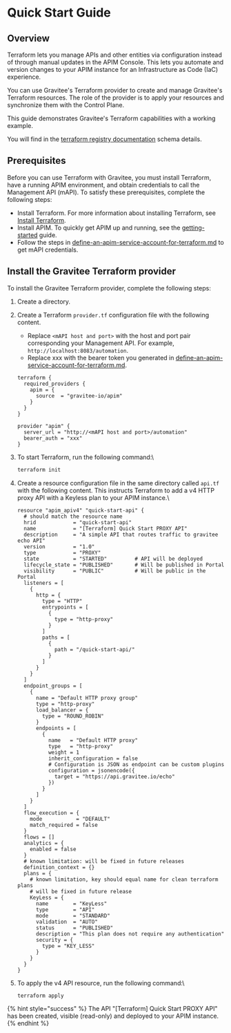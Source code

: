 # Quick Start Guide

## Overview

Terraform lets you manage APIs and other entities via configuration instead of through manual updates in the APIM Console. This lets you automate and version changes to your APIM instance for an Infrastructure as Code (IaC) experience.&#x20;

You can use Gravitee's Terraform provider to create and manage Gravitee's Terraform resources. The role of the provider is to apply your resources and synchronize them with the Control Plane.&#x20;

This guide demonstrates Gravitee's Terraform capabilities with a working example.&#x20;

You will find in the [terraform registry documentation](https://registry.terraform.io/providers/gravitee-io/apim) schema details.

## Prerequisites

Before you can use Terraform with Gravitee, you must install Terraform, have a running APIM environment, and obtain credentials to call the Management API (mAPI). To satisfy these prerequisites, complete the following steps:

* Install Terraform. For more information about installing Terraform, see [Install Terraform](https://developer.hashicorp.com/terraform/tutorials/aws-get-started/install-cli).
* Install APIM. To quickly get APIM up and running, see the [getting-started](../getting-started/ "mention") guide.
* Follow the steps in [define-an-apim-service-account-for-terraform.md](define-an-apim-service-account-for-terraform.md "mention") to get mAPI credentials.

## Install the Gravitee Terraform provider

To install the Gravitee Terraform provider, complete the following steps:

1. Create a directory.
2.  Create a Terraform `provider.tf` configuration file with the following content.&#x20;

    * Replace `<mAPI host and port>` with the host and port pair corresponding your Management API. For example, `http://localhost:8083/automation`.
    * Replace xxx with the bearer token you generated in [define-an-apim-service-account-for-terraform.md](define-an-apim-service-account-for-terraform.md "mention").

    ```hcl
    terraform {
      required_providers {
        apim = {
          source  = "gravitee-io/apim"
        }
      }
    }

    provider "apim" {
      server_url = "http://<mAPI host and port>/automation"
      bearer_auth = "xxx"
    }
    ```
3.  To start Terraform, run the following command:\


    ```bash
    terraform init
    ```
4.  Create a resource configuration file in the same directory called `api.tf` with the following content. This instructs Terraform to add a v4 HTTP proxy API with a Keyless plan to your APIM instance.\


    ```hcl
    resource "apim_apiv4" "quick-start-api" {
      # should match the resource name
      hrid            = "quick-start-api"
      name            = "[Terraform] Quick Start PROXY API"
      description     = "A simple API that routes traffic to gravitee echo API"
      version         = "1.0"
      type            = "PROXY"
      state           = "STARTED"         # API will be deployed
      lifecycle_state = "PUBLISHED"       # Will be published in Portal 
      visibility      = "PUBLIC"          # Will be public in the Portal
      listeners = [
        {
          http = {
            type = "HTTP"
            entrypoints = [
              {
                type = "http-proxy"
              }
            ]
            paths = [
              {
                path = "/quick-start-api/"
              }
            ]
          }
        }
      ]
      endpoint_groups = [
        {
          name = "Default HTTP proxy group"
          type = "http-proxy"
          load_balancer = {
            type = "ROUND_ROBIN"
          }
          endpoints = [
            {
              name   = "Default HTTP proxy"
              type   = "http-proxy"
              weight = 1
              inherit_configuration = false
              # Configuration is JSON as endpoint can be custom plugins
              configuration = jsonencode({
                target = "https://api.gravitee.io/echo"
              })
            }
          ]
        }
      ]
      flow_execution = {
        mode           = "DEFAULT"
        match_required = false
      }
      flows = []
      analytics = {
        enabled = false
      }
      # known limitation: will be fixed in future releases
      definition_context = {}
      plans = {
        # known limitation, key should equal name for clean terraform plans
        # will be fixed in future release
        KeyLess = {
          name        = "KeyLess"
          type        = "API"
          mode        = "STANDARD"
          validation  = "AUTO"
          status      = "PUBLISHED"
          description = "This plan does not require any authentication"
          security = {
            type = "KEY_LESS"
          }
        }
      }
    }

    ```
5.  To apply the v4 API resource, run the following command:\


    ```bash
    terraform apply
    ```

{% hint style="success" %}
The API "\[Terraform] Quick Start PROXY API" has been created, visible (read-only) and deployed to your APIM instance.
{% endhint %}
